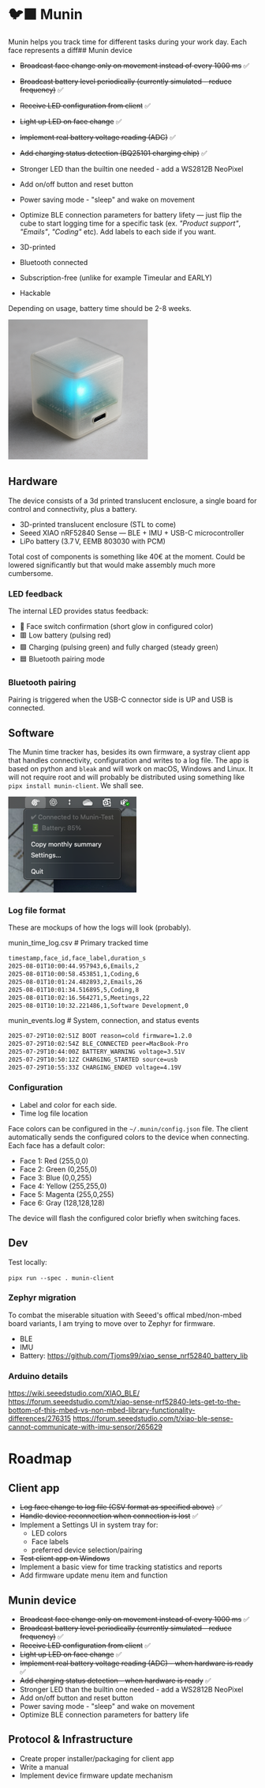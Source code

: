 # 🐦‍⬛ Munin

Munin helps you track time for different tasks during your work day. Each face represents a diff## Munin device

- ~~Broadcast face change only on movement instead of every 1000 ms~~ ✅
- ~~Broadcast battery level periodically (currently simulated - reduce frequency)~~ ✅
- ~~Receive LED configuration from client~~ ✅
- ~~Light up LED on face change~~ ✅
- ~~Implement real battery voltage reading (ADC)~~ ✅
- ~~Add charging status detection (BQ25101 charging chip)~~ ✅
- Stronger LED than the builtin one needed - add a WS2812B NeoPixel
- Add on/off button and reset button
- Power saving mode - "sleep" and wake on movement
- Optimize BLE connection parameters for battery lifety — just flip the cube to start logging time for a specific task (ex. _"Product support"_, _"Emails"_, _"Coding"_ etc). Add labels to each side if you want.

- 3D-printed
- Bluetooth connected
- Subscription-free (unlike for example Timeular and EARLY)
- Hackable

Depending on usage, battery time should be 2-8 weeks.

![Munin mockup](munin-mockup.png)

## Hardware

The device consists of a 3d printed translucent enclosure, a single board for control and connectivity, plus a battery.

- 3D-printed translucent enclosure (STL to come)
- Seeed XIAO nRF52840 Sense — BLE + IMU + USB-C microcontroller
- LiPo battery (3.7 V, EEMB 803030 with PCM)

Total cost of components is something like 40€ at the moment. Could be lowered significantly but that would make assembly much more cumbersome.

### LED feedback

The internal LED provides status feedback:

- :rainbow: Face switch confirmation (short glow in configured color)
- :red_square: Low battery (pulsing red)
- :green_square: Charging (pulsing green) and fully charged (steady green)
- :blue_square: Bluetooth pairing mode

### Bluetooth pairing

Pairing is triggered when the USB-C connector side is UP and USB is connected.

## Software

The Munin time tracker has, besides its own firmware, a systray client app that handles connectivity, configuration and writes to a log file. The app is based on python and `bleak` and will work on macOS, Windows and Linux. It will not require root and will probably be distributed using something like `pipx install munin-client`. We shall see.

![Munin systray](systray_screenshot.png)

### Log file format

These are mockups of how the logs will look (probably).

munin_time_log.csv # Primary tracked time

```
timestamp,face_id,face_label,duration_s
2025-08-01T10:00:44.957943,6,Emails,2
2025-08-01T10:00:58.453851,1,Coding,6
2025-08-01T10:01:24.482893,2,Emails,26
2025-08-01T10:01:34.516895,5,Coding,8
2025-08-01T10:02:16.564271,5,Meetings,22
2025-08-01T10:10:32.221486,1,Software Development,0
```

munin_events.log # System, connection, and status events

```
2025-07-29T10:02:51Z BOOT reason=cold firmware=1.2.0
2025-07-29T10:02:54Z BLE_CONNECTED peer=MacBook-Pro
2025-07-29T10:44:00Z BATTERY_WARNING voltage=3.51V
2025-07-29T10:50:12Z CHARGING_STARTED source=usb
2025-07-29T10:55:33Z CHARGING_ENDED voltage=4.19V
```

### Configuration

- Label and color for each side.
- Time log file location

Face colors can be configured in the `~/.munin/config.json` file. The client automatically sends the configured colors to the device when connecting. Each face has a default color:

- Face 1: Red (255,0,0)
- Face 2: Green (0,255,0)
- Face 3: Blue (0,0,255)
- Face 4: Yellow (255,255,0)
- Face 5: Magenta (255,0,255)
- Face 6: Gray (128,128,128)

The device will flash the configured color briefly when switching faces.

## Dev

Test locally:

`pipx run --spec . munin-client`

### Zephyr migration

To combat the miserable situation with Seeed's offical mbed/non-mbed board variants, I am trying to move over to Zephyr for firmware.

* BLE
* IMU
* Battery: https://github.com/Tjoms99/xiao_sense_nrf52840_battery_lib

### Arduino details

https://wiki.seeedstudio.com/XIAO_BLE/
https://forum.seeedstudio.com/t/xiao-sense-nrf52840-lets-get-to-the-bottom-of-this-mbed-vs-non-mbed-library-functionality-differences/276315
https://forum.seeedstudio.com/t/xiao-ble-sense-cannot-communicate-with-imu-sensor/265629

# Roadmap

## Client app

- ~~Log face change to log file (CSV format as specified above)~~ ✅
- ~~Handle device reconnection when connection is lost~~ ✅
- Implement a Settings UI in system tray for:
  - LED colors
  - Face labels
  - preferred device selection/pairing
- ~~Test client app on Windows~~
- Implement a basic view for time tracking statistics and reports
- Add firmware update menu item and function

## Munin device

- ~~Broadcast face change only on movement instead of every 1000 ms~~ ✅
- ~~Broadcast battery level periodically (currently simulated - reduce frequency)~~ ✅
- ~~Receive LED configuration from client~~ ✅
- ~~Light up LED on face change~~ ✅
- ~~Implement real battery voltage reading (ADC) - when hardware is ready~~ ✅
- ~~Add charging status detection - when hardware is ready~~ ✅
- Stronger LED than the builtin one needed - add a WS2812B NeoPixel
- Add on/off button and reset button
- Power saving mode - "sleep" and wake on movement
- Optimize BLE connection parameters for battery life

## Protocol & Infrastructure

- Create proper installer/packaging for client app
- Write a manual
- Implement device firmware update mechanism
